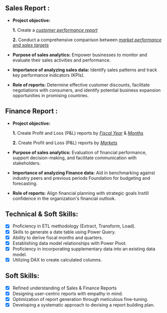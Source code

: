 ## Sales Report :


- **Project objective:** 

    **1.** Create a _[customer performance report](https://github.com/saif78910/Excel-Sales-Analytics-/blob/8edeb24de2a17d5723ede190132ca49ee0f66522/Customer%20Performance%20Report.pdf)_ 

    **2.** Conduct a comprehensive comparison between _[market performance and sales targets](https://github.com/saif78910/Excel-Sales-Analytics-/blob/bfaa64589c43e2529deccc1f3d456b94f4476254/Market%20Performance%20vs%20Target%20Report.pdf)_

- **Purpose of sales analytics:** Empower businesses to monitor and evaluate their sales activities and performance.

- **Importance of analyzing sales data:** Identify sales patterns and track key performance indicators (KPIs).

- **Role of reports:** Determine effective customer discounts, facilitate negotiations with consumers, and identify potential business expansion opportunities in promising countries.


## Finance Report :

- **Project objective:** 

    **1.** Create Profit and Loss (P&L) reports by _[Fiscal Year](https://github.com/saif78910/Excel-Sales-Analytics-/blob/bfaa64589c43e2529deccc1f3d456b94f4476254/P%26L%20Statement%20by%20Fiscal%20Year.pdf)_ & _[Months](https://github.com/saif78910/Excel-Sales-Analytics-/blob/bfaa64589c43e2529deccc1f3d456b94f4476254/P%26L%20Statement%20by%20Months.pdf)_ 

   **2.** Create Profit and Loss (P&L) reports by _[Markets](https://github.com/saif78910/Excel-Sales-Analytics-/blob/bfaa64589c43e2529deccc1f3d456b94f4476254/P%26L%20Statement%20by%20Markets.pdf)_

- **Purpose of sales analytics:** Evaluation of financial performance, support decision-making, and facilitate communication with stakeholders.

- **Importance of analyzing Finance data:** Aid in benchmarking against industry peers and previous periods Foundation for budgeting and forecasting.

- **Role of reports:** Align financial planning with strategic goals Instill confidence in the organization's financial outlook.


## Technical & Soft Skills:
- [x]	Proficiency in ETL methodology (Extract, Transform, Load).
- [x]	Skills to generate a date table using Power Query.
- [x]	Ability to derive fiscal months and quarters.
- [x]	Establishing data model relationships with Power Pivot.
- [x]	Proficiency in incorporating supplementary data into an existing data model.
- [x]	Utilizing DAX to create calculated columns.

## Soft Skills:
- [x]	Refined understanding of Sales & Finance Reports
- [x]	Designing user-centric reports with empathy in mind.
- [x]	Optimization of report generation through meticulous fine-tuning.
- [x]	Developing a systematic approach to devising a report building plan.
